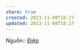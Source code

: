 ```yaml
---
share: true
created: 2023-11-08T18:27
updated: 2023-11-08T18:27
---
```

Nguồn:: [Điệp](../../../%CE%9E%20Ngu%E1%BB%93n/%C4%90i%E1%BB%87p.md)